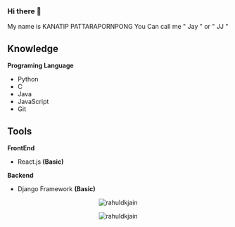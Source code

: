 ### Hi there 👋
My name is KANATIP PATTARAPORNPONG
You Can call me " Jay " or " JJ "
## Knowledge
**Programing Language**
 - Python
 - C
 - Java
 - JavaScript
 - Git
## Tools
**FrontEnd**
 - React.js **(Basic)**

**Backend**
 - Django Framework **(Basic)**
 

<p align="center">
<img src=https://github-readme-stats.vercel.app/api/top-langs/?username=Costalferz&layout=compact&hide=Jupyter%20Notebook&theme=radical&langs_count=10 alt=rahuldkjain />
</p>

<p align="center">
<img src=https://github-readme-stats.vercel.app/api/wakatime?username=Costalferz&layout=compact&hide=Other&theme=radical alt=rahuldkjain />
</p> 

<!--
**costalferz/costalferz** is a ✨ _special_ ✨ repository because its `README.md` (this file) appears on your GitHub profile.

Here are some ideas to get you started:

- 🔭 I’m currently working on ...
- 🌱 I’m currently learning ...
- 👯 I’m looking to collaborate on ...
- 🤔 I’m looking for help with ...
- 💬 Ask me about ...
- 📫 How to reach me: ...
- 😄 Pronouns: ...
- ⚡ Fun fact: ...
-->
